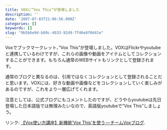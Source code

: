 ```yaml
---
title: VOXに”Vox This”が登場しました
description: ''
date: '2007-07-03T21:06:56.000Z'
categories: []
keywords: []
slug: "9b5b6e9d-b89c-4033-92d9-7f46e8f0d41e"
---
```

Voxでブックマークレット、”Vox This”が登場しました。VOXはFlickrやyoutubeと連携しているわけですが、これらの画像や動画をアイテムとしてコレクションすることができます。もちろん通常のWEBサイトもリンクとして登録されます。

通常のブログと異なるのは、引用ではなくコレクションとして登録されることだと思います。VOXには、好きな動画や画像などをコレクションしていく楽しみがあるのですが、これをより一層広げてくれます。

注意としては、公式ブログにもコメントしたのですが、どうやらyoutubeは先日登場した日本語版では無理みたいなので、英語版youtubeで”Vox This”しましょう。

リンク: [【Vox使い方講座】新機能’Vox This’を使う — チームVoxブログ](http://team-jp.vox.com/library/post/vox%E4%BD%BF%E3%81%84%E6%96%B9%E8%AC%9B%E5%BA%A7%E6%96%B0%E6%A9%9F%E8%83%BDvox-this%E3%82%92%E4%BD%BF%E3%81%86.html "【Vox使い方講座】新機能'Vox This'を使う - チームVoxブログ").